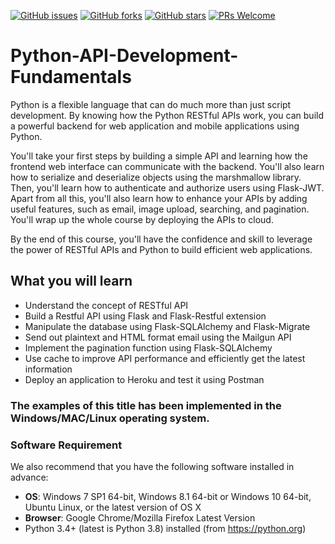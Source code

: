 [![GitHub issues](https://img.shields.io/github/issues/TrainingByPackt/Python-API-Development-Fundamentals.svg)](https://github.com/TrainingByPackt/Python-API-Development-Fundamentals/issues)
[![GitHub forks](https://img.shields.io/github/forks/TrainingByPackt/Python-API-Development-Fundamentals.svg)](https://github.com/TrainingByPackt/Python-API-Development-Fundamentals/network)
[![GitHub stars](https://img.shields.io/github/stars/TrainingByPackt/Python-API-Development-Fundamentals.svg)](https://github.com/TrainingByPackt/Python-API-Development-Fundamentals/stargazers)
[![PRs Welcome](https://img.shields.io/badge/PRs-welcome-brightgreen.svg)](https://github.com/TrainingByPackt/Python-API-Development-Fundamentals/pulls)


# Python-API-Development-Fundamentals
Python is a flexible language that can do much more than just script development. By knowing how the Python RESTful APIs work, you can build a powerful backend for web application and mobile applications using Python.

You'll take your first steps by building a simple API and learning how the frontend web interface can communicate with the backend. You'll also learn how to serialize and deserialize objects using the marshmallow library. Then, you'll learn how to authenticate and authorize users using Flask-JWT. Apart from all this, you'll also learn how to enhance your APIs by adding useful features, such as email, image upload, searching, and pagination. You'll wrap up the whole course by deploying the APIs to cloud.

By the end of this course, you'll have the confidence and skill to leverage the power of RESTful APIs and Python to build efficient web applications.

## What you will learn
* Understand the concept of RESTful API
* Build a Restful API using Flask and Flask-Restful extension
* Manipulate the database using Flask-SQLAlchemy and Flask-Migrate
* Send out plaintext and HTML format email using the Mailgun API
* Implement the pagination function using Flask-SQLAlchemy
* Use cache to improve API performance and efficiently get the latest information
* Deploy an application to Heroku and test it using Postman

### The examples of this title has been implemented in the Windows/MAC/Linux operating system.

### Software Requirement
We also recommend that you have the following software installed in advance:
* **OS**: Windows 7 SP1 64-bit, Windows 8.1 64-bit or Windows 10 64-bit, Ubuntu Linux, or the latest version of OS X
* **Browser**: Google Chrome/Mozilla Firefox Latest Version
* Python 3.4+ (latest is Python 3.8) installed (from https://python.org)

